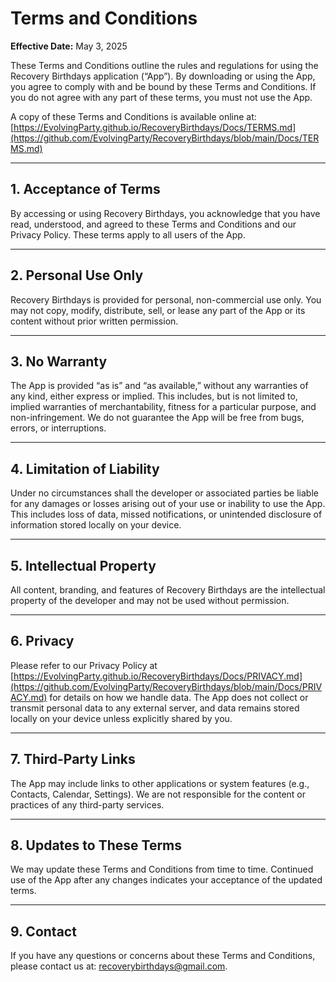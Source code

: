 # Terms and Conditions

**Effective Date:** May 3, 2025

These Terms and Conditions outline the rules and regulations for using the Recovery Birthdays application (“App”). By downloading or using the App, you agree to comply with and be bound by these Terms and Conditions. If you do not agree with any part of these terms, you must not use the App.

A copy of these Terms and Conditions is available online at:  [https://EvolvingParty.github.io/RecoveryBirthdays/Docs/TERMS.md](https://github.com/EvolvingParty/RecoveryBirthdays/blob/main/Docs/TERMS.md)

---

## 1. Acceptance of Terms

By accessing or using Recovery Birthdays, you acknowledge that you have read, understood, and agreed to these Terms and Conditions and our Privacy Policy. These terms apply to all users of the App.

---

## 2. Personal Use Only

Recovery Birthdays is provided for personal, non-commercial use only. You may not copy, modify, distribute, sell, or lease any part of the App or its content without prior written permission.

---

## 3. No Warranty

The App is provided “as is” and “as available,” without any warranties of any kind, either express or implied. This includes, but is not limited to, implied warranties of merchantability, fitness for a particular purpose, and non-infringement. We do not guarantee the App will be free from bugs, errors, or interruptions.

---

## 4. Limitation of Liability

Under no circumstances shall the developer or associated parties be liable for any damages or losses arising out of your use or inability to use the App. This includes loss of data, missed notifications, or unintended disclosure of information stored locally on your device.

---

## 5. Intellectual Property

All content, branding, and features of Recovery Birthdays are the intellectual property of the developer and may not be used without permission.

---

## 6. Privacy

Please refer to our Privacy Policy at [https://EvolvingParty.github.io/RecoveryBirthdays/Docs/PRIVACY.md](https://github.com/EvolvingParty/RecoveryBirthdays/blob/main/Docs/PRIVACY.md) for details on how we handle data. The App does not collect or transmit personal data to any external server, and data remains stored locally on your device unless explicitly shared by you.

---

## 7. Third-Party Links

The App may include links to other applications or system features (e.g., Contacts, Calendar, Settings). We are not responsible for the content or practices of any third-party services.

---

## 8. Updates to These Terms

We may update these Terms and Conditions from time to time. Continued use of the App after any changes indicates your acceptance of the updated terms.

---

## 9. Contact

If you have any questions or concerns about these Terms and Conditions, please contact us at: [recoverybirthdays@gmail.com](mailto:recoverybirthdays@gmail.com).

